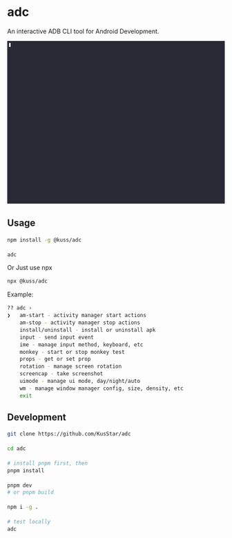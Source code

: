 # adc

An interactive ADB CLI tool for Android Development.

![Alt text](adc.gif)

## Usage

```bash
npm install -g @kuss/adc

adc
```

Or Just use npx

```bash
npx @kuss/adc
```

Example:

```bash
?? adc ›
❯   am-start - activity manager start actions
    am-stop - activity manager stop actions
    install/uninstall - install or uninstall apk
    input - send input event
    ime - manage input method, keyboard, etc
    monkey - start or stop monkey test
    props - get or set prop
    rotation - manage screen rotation
    screencap - take screenshot
    uimode - manage ui mode, day/night/auto
    wm - manage window manager config, size, density, etc
    exit
```

## Development

```bash
git clone https://github.com/KusStar/adc

cd adc

# install pnpm first, then
pnpm install

pnpm dev
# or pnpm build

npm i -g .

# test locally
adc
```
